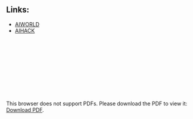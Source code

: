 ## Links:
* [AIWORLD](https://aiworld.com/)
* [AIHACK](https://aiworld.com/hackathon)

<object data="https://github.com/thefr33radical/Codeathons/blob/master/AI_WORLD_HACKATHON19/AI_World_Conference_hackathon_19.pdf" width="700px" height="700px">
    <embed src="https://github.com/thefr33radical/Codeathons/blob/master/AI_WORLD_HACKATHON19/AI_World_Conference_hackathon_19.pdf">
        <p>This browser does not support PDFs. Please download the PDF to view it: <a href="https://github.com/thefr33radical/Codeathons/blob/master/AI_WORLD_HACKATHON19/AI_World_Conference_hackathon_19.pdff">Download PDF</a>.</p>
    </embed>
</object>
